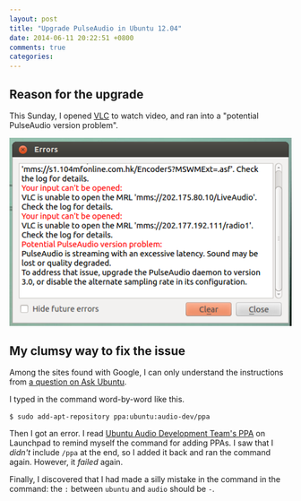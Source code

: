 ```yaml
---
layout: post
title: "Upgrade PulseAudio in Ubuntu 12.04"
date: 2014-06-11 20:22:51 +0800
comments: true
categories: 
---
```


## Reason for the upgrade

This Sunday, I opened [VLC] to watch video, and ran into a "potential PulseAudio version problem".

![VLC error dialog showing a PulseAudio version problem][VLCErrDialog]

## My clumsy way to fix the issue

Among the sites found with Google, I can only understand the instructions from [a question on Ask Ubuntu][AskUbuntu258892].

I typed in the command word-by-word like this.

<pre class="cli"><code class="ubuntu_gnome_terminal">$ sudo add-apt-repository ppa:ubuntu:audio-dev/ppa</code></pre>

Then I got an error.  I read [Ubuntu Audio Development Team's PPA][ubuntu-audio-dev] on Launchpad to remind myself the command for adding PPAs.  I saw that I *didn't* include `/ppa` at the end, so I added it back and ran the command again.  However, it *failed* again.

Finally, I discovered that I had made a silly mistake in the command in the command: the `:` between `ubuntu` and `audio` should be `-`.

[VLC]: https://www.videolan.org/vlc/ "VLC media player"
[AskUbuntu258892]: http://askubuntu.com/a/289380 "How to upgrade pulseaudio"
[ubuntu-audio-dev]: https://launchpad.net/~ubuntu-audio-dev/+archive/ppa

[VLCErrDialog]: /images/posts/PulseAudioUpgrade/errors.png
